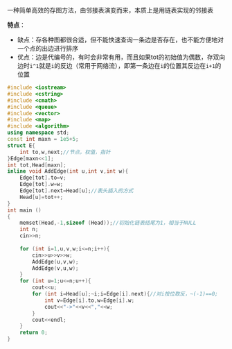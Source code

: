 一种简单高效的存图方法，由邻接表演变而来，本质上是用链表实现的邻接表

**特点**：
- 缺点：存各种图都很合适，但不能快速查询一条边是否存在，也不能方便地对一个点的出边进行排序
- 优点：边是代编号的，有时会非常有用，而且如果tot的初始值为偶数，存双向边时`i^1`就是`i`的反边（常用于网络流），即第一条边在`i`的位置其反边在`i+1`的位置

```cpp
#include <iostream>
#include <cstring>
#include <cmath>
#include <queue>
#include <vector>
#include <map>
#include <algorithm>
using namespace std;
const int maxn = 1e5+5;
struct E{
    int to,w,next;//节点，权值，指针
}Edge[maxn<<1];
int tot,Head[maxn];
inline void AddEdge(int u,int v,int w){
	Edge[tot].to=v;
    Edge[tot].w=w;
    Edge[tot].next=Head[u];//表头插入的方式
    Head[u]=tot++;
}
int main ()
{
    memset(Head,-1,sizeof (Head));//初始化链表结尾为1，相当于NULL
    int n;
    cin>>n;
    
    for (int i=1,u,v,w;i<=n;i++){
        cin>>u>>v>>w;
        AddEdge(u,v,w);
        AddEdge(v,u,w);
    }
    for (int u=1;u<=n;u++){
	    cout<<u;
    	for (int i=Head[u];~i;i=Edge[i].next){//对i按位取反，~(-1)==0;
			int v=Edge[i].to,w=Edge[i].w;
			cout<<"->"<<v<<","<<w;
		}
		cout<<endl;
	}
    return 0;
}
```